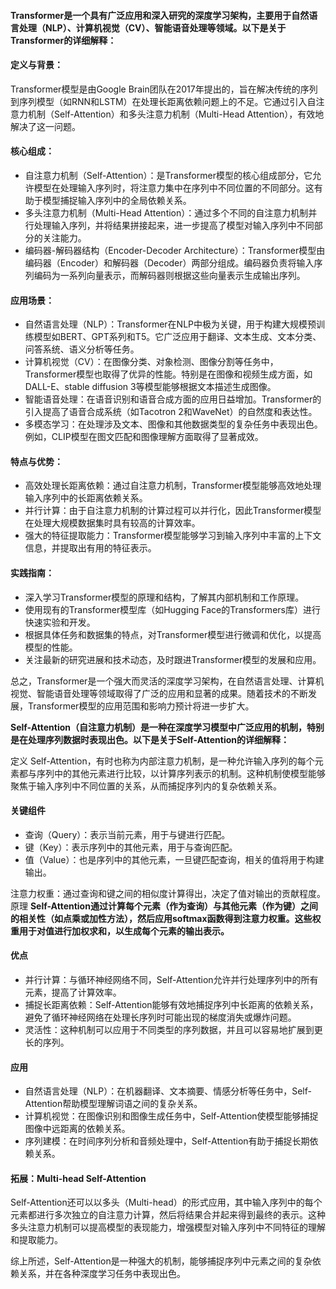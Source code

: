 #### **Transformer是一个具有广泛应用和深入研究的深度学习架构，主要用于自然语言处理（NLP）、计算机视觉（CV）、智能语音处理等领域。以下是关于Transformer的详细解释：**

#### 定义与背景：
Transformer模型是由Google Brain团队在2017年提出的，旨在解决传统的序列到序列模型（如RNN和LSTM）在处理长距离依赖问题上的不足。它通过引入自注意力机制（Self-Attention）和多头注意力机制（Multi-Head Attention），有效地解决了这一问题。
#### 核心组成：
* 自注意力机制（Self-Attention）：是Transformer模型的核心组成部分，它允许模型在处理输入序列时，将注意力集中在序列中不同位置的不同部分。这有助于模型捕捉输入序列中的全局依赖关系。
* 多头注意力机制（Multi-Head Attention）：通过多个不同的自注意力机制并行处理输入序列，并将结果拼接起来，进一步提高了模型对输入序列中不同部分的关注能力。
* 编码器-解码器结构（Encoder-Decoder Architecture）：Transformer模型由编码器（Encoder）和解码器（Decoder）两部分组成。编码器负责将输入序列编码为一系列向量表示，而解码器则根据这些向量表示生成输出序列。
#### 应用场景：
* 自然语言处理（NLP）：Transformer在NLP中极为关键，用于构建大规模预训练模型如BERT、GPT系列和T5。它广泛应用于翻译、文本生成、文本分类、问答系统、语义分析等任务。
* 计算机视觉（CV）：在图像分类、对象检测、图像分割等任务中，Transformer模型也取得了优异的性能。特别是在图像和视频生成方面，如DALL-E、stable diffusion 3等模型能够根据文本描述生成图像。
* 智能语音处理：在语音识别和语音合成方面的应用日益增加。Transformer的引入提高了语音合成系统（如Tacotron 2和WaveNet）的自然度和表达性。
* 多模态学习：在处理涉及文本、图像和其他数据类型的复杂任务中表现出色。例如，CLIP模型在图文匹配和图像理解方面取得了显著成效。
#### 特点与优势：
* 高效处理长距离依赖：通过自注意力机制，Transformer模型能够高效地处理输入序列中的长距离依赖关系。
* 并行计算：由于自注意力机制的计算过程可以并行化，因此Transformer模型在处理大规模数据集时具有较高的计算效率。
* 强大的特征提取能力：Transformer模型能够学习到输入序列中丰富的上下文信息，并提取出有用的特征表示。
#### 实践指南：
* 深入学习Transformer模型的原理和结构，了解其内部机制和工作原理。
* 使用现有的Transformer模型库（如Hugging Face的Transformers库）进行快速实验和开发。
* 根据具体任务和数据集的特点，对Transformer模型进行微调和优化，以提高模型的性能。
* 关注最新的研究进展和技术动态，及时跟进Transformer模型的发展和应用。

总之，Transformer是一个强大而灵活的深度学习架构，在自然语言处理、计算机视觉、智能语音处理等领域取得了广泛的应用和显著的成果。随着技术的不断发展，Transformer模型的应用范围和影响力预计将进一步扩大。




**Self-Attention（自注意力机制）是一种在深度学习模型中广泛应用的机制，特别是在处理序列数据时表现出色。以下是关于Self-Attention的详细解释：**

定义
Self-Attention，有时也称为内部注意力机制，是一种允许输入序列的每个元素都与序列中的其他元素进行比较，以计算序列表示的机制。这种机制使模型能够聚焦于输入序列中不同位置的关系，从而捕捉序列内的复杂依赖关系。

#### 关键组件
* 查询（Query）：表示当前元素，用于与键进行匹配。
* 键（Key）：表示序列中的其他元素，用于与查询匹配。
* 值（Value）：也是序列中的其他元素，一旦键匹配查询，相关的值将用于构建输出。

注意力权重：通过查询和键之间的相似度计算得出，决定了值对输出的贡献程度。
原理
**Self-Attention通过计算每个元素（作为查询）与其他元素（作为键）之间的相关性（如点乘或加性方法），然后应用softmax函数得到注意力权重。这些权重用于对值进行加权求和，以生成每个元素的输出表示。**

#### 优点
* 并行计算：与循环神经网络不同，Self-Attention允许并行处理序列中的所有元素，提高了计算效率。
* 捕捉长距离依赖：Self-Attention能够有效地捕捉序列中长距离的依赖关系，避免了循环神经网络在处理长序列时可能出现的梯度消失或爆炸问题。
* 灵活性：这种机制可以应用于不同类型的序列数据，并且可以容易地扩展到更长的序列。
#### 应用
* 自然语言处理（NLP）：在机器翻译、文本摘要、情感分析等任务中，Self-Attention帮助模型理解词语之间的复杂关系。
* 计算机视觉：在图像识别和图像生成任务中，Self-Attention使模型能够捕捉图像中远距离的依赖关系。
* 序列建模：在时间序列分析和音频处理中，Self-Attention有助于捕捉长期依赖关系。
#### 拓展：Multi-head Self-Attention
Self-Attention还可以以多头（Multi-head）的形式应用，其中输入序列中的每个元素都进行多次独立的自注意力计算，然后将结果合并起来得到最终的表示。这种多头注意力机制可以提高模型的表现能力，增强模型对输入序列中不同特征的理解和提取能力。

综上所述，Self-Attention是一种强大的机制，能够捕捉序列中元素之间的复杂依赖关系，并在各种深度学习任务中表现出色。


